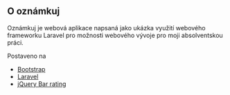 
## O oznámkuj

Oznámkuj je webová aplikace napsaná jako ukázka využití webového frameworku Laravel pro možnosti webového vývoje pro moji absolventskou práci. 

Postaveno na
* [Bootstrap](https://www.getbootstrap.com "getBootstrap")
* [Laravel](https://www.laravel.com "Laravel")
* [jQuery Bar rating](http://antenna.io/demo/jquery-bar-rating/ "bar rating")